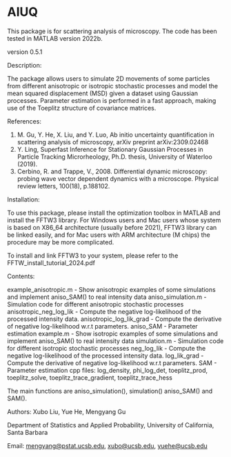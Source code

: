 # AIUQ
This package is for scattering analysis of microscopy. The code has been tested in MATLAB version 2022b.

version 0.5.1

Description:

The package allows users to simulate 2D movements of some particles from different anisotropic or isotropic stochastic processes and model the mean squared displacement (MSD) given a dataset using Gaussian processes. Parameter estimation is performed in a fast approach, making use of the Toeplitz structure of covariance matrices.  

References:
  1. M. Gu, Y. He, X. Liu, and Y. Luo, Ab initio uncertainty quantification in scattering analysis of microscopy, arXiv preprint arXiv:2309.02468
  2. Y. Ling, Superfast Inference for Stationary Gaussian Processes in Particle Tracking Microrheology, Ph.D. thesis, University of Waterloo (2019).
  3. Cerbino, R. and Trappe, V., 2008. Differential dynamic microscopy: probing wave vector dependent dynamics with a microscope. Physical review letters, 100(18), p.188102.

Installation:

To use this package, please install the optimization toolbox in MATLAB and install the FFTW3 library. For Windows users and Mac users whose system is based on  X86_64 architecture (usually before 2021), FFTW3 library can be linked easily, and for Mac users with ARM architecture (M chips) the procedure may be more complicated.

To install and link FFTW3 to your system, please refer to the FFTW_install_tutorial_2024.pdf


Contents:

example_anisotropic.m - Show anisotropic examples of some simulations and implement aniso_SAM() to real intensity data
aniso_simulation.m - Simulation code for different anisotropic stochastic processes
anisotropic_neg_log_lik - Compute the negative log-likelihood of the processed intensity data. 
anisotropic_log_lik_grad - Compute the derivative of negative log-likelihood w.r.t parameters. 
aniso_SAM - Parameter estimation 
example.m - Show isotropic examples of some simulations and implement aniso_SAM() to real intensity data
simulation.m - Simulation code for different isotropic stochastic processes
neg_log_lik - Compute the negative log-likelihood of the processed intensity data. 
log_lik_grad - Compute the derivative of negative log-likelihood w.r.t parameters. 
SAM - Parameter estimation 
cpp files: log_density, phi_log_det, toeplitz_prod, toeplitz_solve, toeplitz_trace_gradient, toeplitz_trace_hess

The main functions are aniso_simulation(), simulation() aniso_SAM() and SAM().

Authors:
Xubo Liu, Yue He, Mengyang Gu

Department of Statistics and Applied Probability, University of California, Santa Barbara

Email: mengyang@pstat.ucsb.edu, xubo@ucsb.edu, yuehe@ucsb.edu
